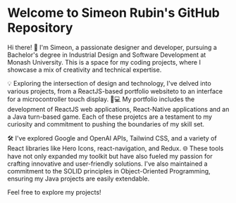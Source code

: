 # Welcome to Simeon Rubin's GitHub Repository #

Hi there! 👋 I'm Simeon, a passionate designer and developer, pursuing a Bachelor's degree in Industrial Design and Software Development at Monash University. This is a space for my coding projects, where I showcase a mix of creativity and technical expertise. 

💡 Exploring the intersection of design and technology, I've delved into various projects, from a ReactJS-based portfolio websiteto to an interface for a microcontroller touch display. 📱💻 My portfolio includes the development of ReactJS web applications, React-Native applications and an a Java turn-based game. Each of these projetcs are a testament to my curiosity and commitment to pushing the boundaries of my skill set.

🛠️ I've explored Google and OpenAI APIs, Tailwind CSS, and a variety of React libraries like Hero Icons, react-navigation, and Redux. 🌐 These tools have not only expanded my toolkit but have also fueled my passion for crafting innovative and user-friendly solutions.
I've also maintained a commitment to the SOLID principles in Object-Oriented Programming, ensuring my Java projects are easily extendable.

Feel free to explore my projects! 
